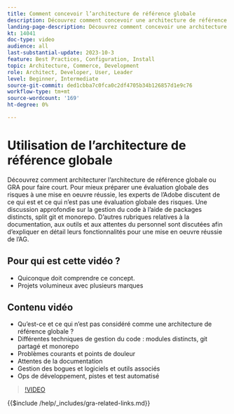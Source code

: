 ```yaml
---
title: Comment concevoir l’architecture de référence globale
description: Découvrez comment concevoir une architecture de référence globale. Découvrez des techniques et des idées pour vous assurer que votre projet d’architecture de référence globale démarre sur la bonne voie.
landing-page-description: Découvrez comment concevoir une architecture de référence globale avec Adobe Commerce
kt: 14041
doc-type: video
audience: all
last-substantial-update: 2023-10-3
feature: Best Practices, Configuration, Install
topic: Architecture, Commerce, Development
role: Architect, Developer, User, Leader
level: Beginner, Intermediate
source-git-commit: ded1cbba7c0fca0c2df4705b34b126857d1e9c76
workflow-type: tm+mt
source-wordcount: '169'
ht-degree: 0%

---
```


# Utilisation de l’architecture de référence globale

Découvrez comment architecturer l’architecture de référence globale ou GRA pour faire court. Pour mieux préparer une évaluation globale des risques à une mise en oeuvre réussie, les experts de l’Adobe discutent de ce qui est et ce qui n’est pas une évaluation globale des risques. Une discussion approfondie sur la gestion du code à l’aide de packages distincts, split git et monorepo. D’autres rubriques relatives à la documentation, aux outils et aux attentes du personnel sont discutées afin d’expliquer en détail leurs fonctionnalités pour une mise en oeuvre réussie de l’AG.

## Pour qui est cette vidéo ?

* Quiconque doit comprendre ce concept.
* Projets volumineux avec plusieurs marques

## Contenu vidéo

* Qu’est-ce et ce qui n’est pas considéré comme une architecture de référence globale ?
* Différentes techniques de gestion du code : modules distincts, git partagé et monorepo
* Problèmes courants et points de douleur
* Attentes de la documentation
* Gestion des bogues et logiciels et outils associés
* Ops de développement, pistes et test automatisé

>[!VIDEO](https://video.tv.adobe.com/v/3424644?learn=on)

{{$include /help/_includes/gra-related-links.md}}
